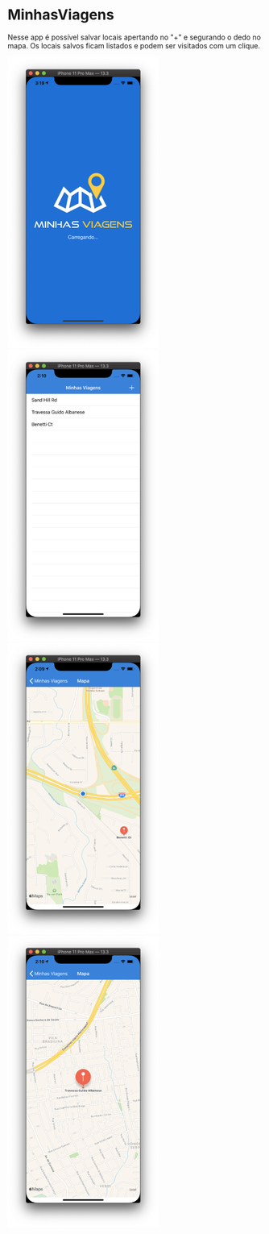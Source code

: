 # MinhasViagens

Nesse app é possível salvar locais apertando no "+" e segurando o dedo no mapa.
Os locais salvos ficam listados e podem ser visitados com um clique.

<img src= "imagens/print4.png" width="300"> <img src= "imagens/print1.png" width="300"> <img src= "imagens/print2.png" width="300"> <img src= "imagens/print3.png" width="300"> 
